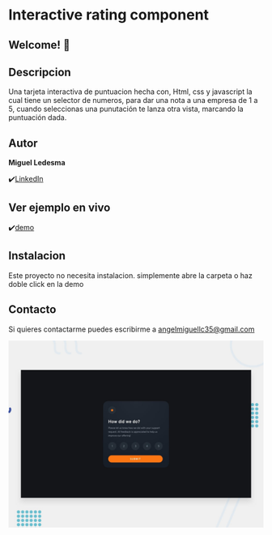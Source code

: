 # Interactive rating component

## Welcome! 👋

## Descripcion

Una tarjeta interactiva de puntuacion hecha con, Html, css y javascript la cual tiene un selector de numeros, para dar una nota a una empresa de 1 a 5, cuando seleccionas una punutación te lanza otra vista, marcando la puntuación dada.

## Autor
**Miguel Ledesma**

✔️[LinkedIn](https://www.linkedin.com/in/miguelledesmac)


## Ver ejemplo en vivo
✔️[demo](https://miguelledesmac.github.io/interactive-rating-component/)

## Instalacion
Este proyecto no necesita instalacion. simplemente abre la carpeta o haz doble click en la demo

## Contacto
Si quieres contactarme puedes escribirme a angelmiguellc35@gmail.com

![Design preview for the Interactive rating component coding challenge](./design/desktop-preview.jpg)
